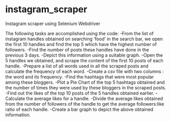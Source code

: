 # instagram_scraper
Instagram scraper using Selenium Webdriver

The following tasks are accomplished using the code:
-From the list of instagram handles obtained on searching ‘food’ in the search bar, we open the first 10 handles and find the top 5 which have the highest number of followers.
-Find the number of posts these handles have done in the previous 3 days.
-Depict this information using a suitable graph.
-Open the 5 handles we obtained, and scrape the content of the first 10 posts of each handle.
-Prepare a list of all words used in all the scraped posts and calculate the frequency of each word.
-Create a csv file with two columns : the word and its frequency.
-Find the hashtags that were most popular among these bloggers.
-Plot a Pie Chart of the top 5 hashtags obtained and the number of times they were used by these bloggers in the scraped posts.
-Find out the likes of the top 10 posts of the 5 handles obtained earlier.
-Calculate the average likes for a handle.
-Divide the average likes obtained from the number of followers of the handle to get the average followers:like ratio of each handle.
-Create a bar graph to depict the above obtained information.
